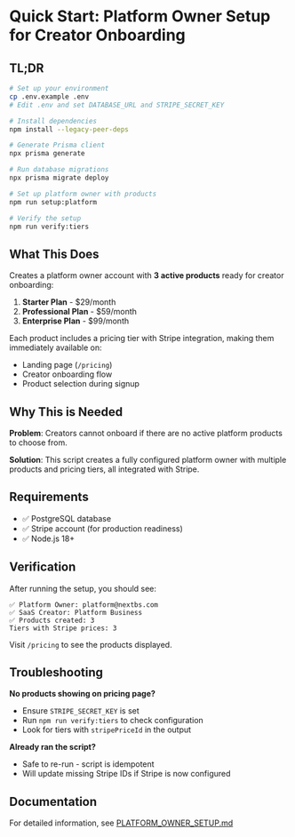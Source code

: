 # Quick Start: Platform Owner Setup for Creator Onboarding

## TL;DR

```bash
# Set up your environment
cp .env.example .env
# Edit .env and set DATABASE_URL and STRIPE_SECRET_KEY

# Install dependencies
npm install --legacy-peer-deps

# Generate Prisma client
npx prisma generate

# Run database migrations
npx prisma migrate deploy

# Set up platform owner with products
npm run setup:platform

# Verify the setup
npm run verify:tiers
```

## What This Does

Creates a platform owner account with **3 active products** ready for creator onboarding:

1. **Starter Plan** - $29/month
2. **Professional Plan** - $59/month  
3. **Enterprise Plan** - $99/month

Each product includes a pricing tier with Stripe integration, making them immediately available on:
- Landing page (`/pricing`)
- Creator onboarding flow
- Product selection during signup

## Why This is Needed

**Problem**: Creators cannot onboard if there are no active platform products to choose from.

**Solution**: This script creates a fully configured platform owner with multiple products and pricing tiers, all integrated with Stripe.

## Requirements

- ✅ PostgreSQL database
- ✅ Stripe account (for production readiness)
- ✅ Node.js 18+

## Verification

After running the setup, you should see:

```
✅ Platform Owner: platform@nextbs.com
✅ SaaS Creator: Platform Business
✅ Products created: 3
Tiers with Stripe prices: 3
```

Visit `/pricing` to see the products displayed.

## Troubleshooting

**No products showing on pricing page?**
- Ensure `STRIPE_SECRET_KEY` is set
- Run `npm run verify:tiers` to check configuration
- Look for tiers with `stripePriceId` in the output

**Already ran the script?**
- Safe to re-run - script is idempotent
- Will update missing Stripe IDs if Stripe is now configured

## Documentation

For detailed information, see [PLATFORM_OWNER_SETUP.md](./PLATFORM_OWNER_SETUP.md)
